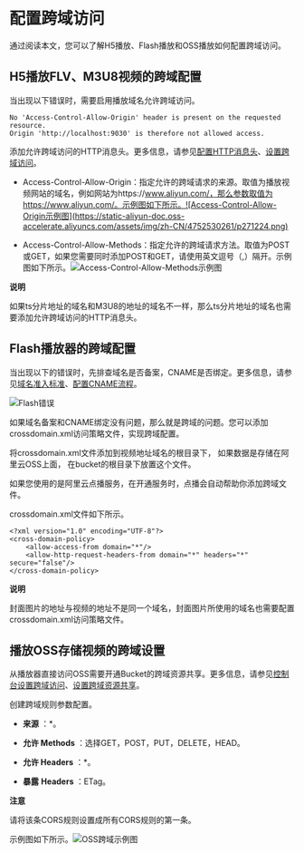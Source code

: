 配置跨域访问 
===========================

通过阅读本文，您可以了解H5播放、Flash播放和OSS播放如何配置跨域访问。

H5播放FLV、M3U8视频的跨域配置 
----------------------------------------

当出现以下错误时，需要启用播放域名允许跨域访问。

    No 'Access-Control-Allow-Origin' header is present on the requested resource. 
    Origin 'http://localhost:9030' is therefore not allowed access.



添加允许跨域访问的HTTP消息头。更多信息，请参见[配置HTTP消息头](/intl.zh-CN/控制台指南/域名管理/缓存配置/配置HTTP消息头.md)、[设置跨域访问]()。

* Access-Control-Allow-Origin：指定允许的跨域请求的来源。取值为播放视频网站的域名，例如网站为https://www.aliyun.com/，那么参数取值为https://www.aliyun.com/。示例图如下所示。![Access-Control-Allow-Origin示例图](https://static-aliyun-doc.oss-accelerate.aliyuncs.com/assets/img/zh-CN/4752530261/p271224.png)

  




<!-- -->

* Access-Control-Allow-Methods：指定允许的跨域请求方法。取值为POST或GET，如果您需要同时添加POST和GET，请使用英文逗号（,）隔开。示例图如下所示。![Access-Control-Allow-Methods示例图](https://static-aliyun-doc.oss-accelerate.aliyuncs.com/assets/img/zh-CN/6045530261/p271225.png)

  



**说明**

如果ts分片地址的域名和M3U8的地址的域名不一样，那么ts分片地址的域名也需要添加允许跨域访问的HTTP消息头。

Flash播放器的跨域配置 
----------------------------------

当出现以下的错误时，先排查域名是否备案，CNAME是否绑定。更多信息，请参见[域名准入标准](/intl.zh-CN/控制台指南/域名管理/域名准入标准.md)、[配置CNAME流程](/intl.zh-CN/控制台指南/域名管理/配置CNAME/阿里云（原万网）解析配置CNAME流程.md)。

![Flash错误](https://static-aliyun-doc.oss-accelerate.aliyuncs.com/assets/img/zh-CN/6045530261/p271226.png)

如果域名备案和CNAME绑定没有问题，那么就是跨域的问题。您可以添加crossdomain.xml访问策略文件，实现跨域配置。

将crossdomain.xml文件添加到视频地址域名的根目录下， 如果数据是存储在阿里云OSS上面， 在bucket的根目录下放置这个文件。

如果您使用的是阿里云点播服务，在开通服务时，点播会自动帮助你添加跨域文件。

crossdomain.xml文件如下所示。

    <?xml version="1.0" encoding="UTF-8"?>
    <cross-domain-policy>
        <allow-access-from domain="*"/>
        <allow-http-request-headers-from domain="*" headers="*" secure="false"/>
    </cross-domain-policy>


**说明**

封面图片的地址与视频的地址不是同一个域名，封面图片所使用的域名也需要配置crossdomain.xml访问策略文件。

播放OSS存储视频的跨域设置 
-----------------------------------

从播放器直接访问OSS需要开通Bucket的跨域资源共享。更多信息，请参见[控制台](/intl.zh-CN/控制台用户指南/存储空间管理/权限管理/设置跨域访问.md)[设](/intl.zh-CN/控制台用户指南/存储空间管理/权限管理/设置跨域访问.md)[置跨域访问](/intl.zh-CN/控制台用户指南/存储空间管理/权限管理/设置跨域访问.md)、[设置跨域资源共享](/intl.zh-CN/开发指南/存储空间（Bucket）/设置跨域资源共享.md)。

创建跨域规则参数配置。

* **来源** ：\*。

  

* **允许 Methods** ：选择GET，POST，PUT，DELETE，HEAD。

  

* **允许 Headers** ：\*。

  

* **暴露** **Headers** ：ETag。

  





**注意**

请将该条CORS规则设置成所有CORS规则的第一条。

示例图如下所示。![OSS跨域示例图](https://static-aliyun-doc.oss-accelerate.aliyuncs.com/assets/img/zh-CN/6045530261/p271235.png)

